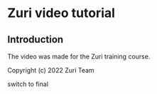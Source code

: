 # Zuri video tutorial

## Introduction

The video was made for the Zuri training course.

Copyright (c) 2022 Zuri Team

switch to final
